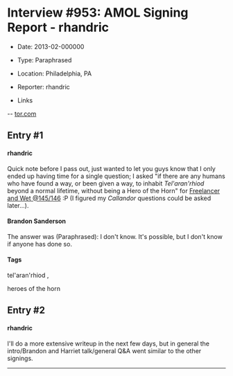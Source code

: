 # Interview #953: AMOL Signing Report - rhandric

- Date: 2013-02-000000

- Type: Paraphrased

- Location: Philadelphia, PA

- Reporter: rhandric

- Links

-- [tor.com](http://www.tor.com/blogs/2013/02/a-memory-of-light-tour-report-open-thread#323465)


## Entry #1

#### rhandric

Quick note before I pass out, just wanted to let you guys know that I only ended up having time for a single question; I asked "if there are any humans who have found a way, or been given a way, to inhabit
*Tel'aran'rhiod*
beyond a normal lifetime, without being a Hero of the Horn" for
[Freelancer and Wet @145/146](http://www.tor.com/blogs/2013/02/a-memory-of-light-tour-report-open-thread#323288)
:P (I figured my
*Callandor*
questions could be asked later...).

#### Brandon Sanderson

The answer was (Paraphrased): I don't know. It's possible, but I don't know if anyone has done so.

#### Tags

tel'aran'rhiod
,

heroes of the horn

## Entry #2

#### rhandric

I'll do a more extensive writeup in the next few days, but in general the intro/Brandon and Harriet talk/general Q&A went similar to the other signings.


---

